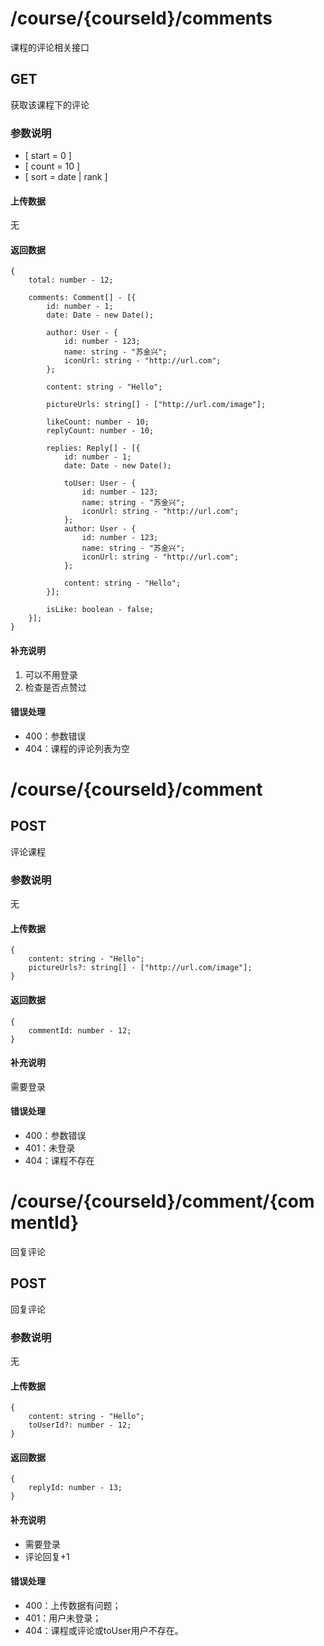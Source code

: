 # /course/{courseId}/comments
课程的评论相关接口

## GET
获取该课程下的评论

### 参数说明
* [ start = 0 ]
* [ count = 10 ]
* [ sort = date | rank ]

#### 上传数据
无

#### 返回数据
```
{
    total: number - 12;
    
    comments: Comment[] - [{
        id: number - 1;
        date: Date - new Date();
        
        author: User - {
            id: number - 123;
            name: string - "苏金兴";
            iconUrl: string - "http://url.com";
        }; 
        
        content: string - "Hello";
        
        pictureUrls: string[] - ["http://url.com/image"];
        
        likeCount: number - 10;
        replyCount: number - 10;
        
        replies: Reply[] - [{
            id: number - 1;
            date: Date - new Date();
            
            toUser: User - {
                id: number - 123;
                name: string - "苏金兴";
                iconUrl: string - "http://url.com";
            };
            author: User - {
                id: number - 123;
                name: string - "苏金兴";
                iconUrl: string - "http://url.com";
            };
            
            content: string - "Hello";
        }];
        
        isLike: boolean - false;
    }];
}
```

#### 补充说明
1. 可以不用登录
2. 检查是否点赞过

#### 错误处理
* 400：参数错误
* 404：课程的评论列表为空


# /course/{courseId}/comment
## POST
评论课程
### 参数说明
无
#### 上传数据
```
{
    content: string - "Hello";
    pictureUrls?: string[] - ["http://url.com/image"];
}
```

#### 返回数据
```
{
    commentId: number - 12;   
}
```

#### 补充说明
需要登录

#### 错误处理
* 400：参数错误
* 401：未登录
* 404：课程不存在


# /course/{courseId}/comment/{commentId}
回复评论
## POST
回复评论
### 参数说明
无
#### 上传数据
```
{
    content: string - "Hello";
    toUserId?: number - 12;
}
```

#### 返回数据
```
{
    replyId: number - 13;
}
```

#### 补充说明
* 需要登录
* 评论回复+1

#### 错误处理
* 400：上传数据有问题；
* 401：用户未登录；
* 404：课程或评论或toUser用户不存在。